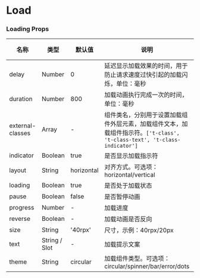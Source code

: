 # Load

### Loading Props

| 名称             | 类型          | 默认值     | 说明                                                                                                                     | 必传 |
| ---------------- | ------------- | ---------- | ------------------------------------------------------------------------------------------------------------------------ | ---- |
| delay            | Number        | 0          | 延迟显示加载效果的时间，用于防止请求速度过快引起的加载闪烁，单位：毫秒                                                   | N    |
| duration         | Number        | 800        | 加载动画执行完成一次的时间，单位：毫秒                                                                                   | N    |
| external-classes | Array         | -          | 组件类名，分别用于设置加载组件外层元素，加载组件文本，加载组件指示符。`['t-class', 't-class-text', 't-class-indicator']` | N    |
| indicator        | Boolean       | true       | 是否显示加载指示符                                                                                                       | N    |
| layout           | String        | horizontal | 对齐方式。可选项：horizontal/vertical                                                                                    | N    |
| loading          | Boolean       | true       | 是否处于加载状态                                                                                                         | N    |
| pause            | Boolean       | false      | 是否暂停动画                                                                                                             | N    |
| progress         | Number        | -          | 加载进度                                                                                                                 | N    |
| reverse          | Boolean       | -          | 加载动画是否反向                                                                                                         | N    |
| size             | String        | '40rpx'    | 尺寸，示例：40rpx/20px                                                                                                   | N    |
| text             | String / Slot | -          | 加载提示文案                                                                                                             | N    |
| theme            | String        | circular   | 加载组件类型。可选项：circular/spinner/bar/error/dots                                                                    | N    |
